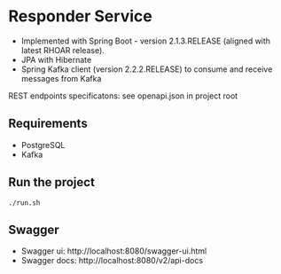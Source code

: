 # Responder Service

* Implemented with Spring Boot - version 2.1.3.RELEASE (aligned with latest RHOAR release). 
* JPA with Hibernate
* Spring Kafka client (version 2.2.2.RELEASE) to consume and receive messages from Kafka

REST endpoints specificatons: see openapi.json in project root

## Requirements

* PostgreSQL
* Kafka

## Run the project

    ./run.sh

## Swagger

* Swagger ui: http://localhost:8080/swagger-ui.html
* Swagger docs: http://localhost:8080/v2/api-docs

